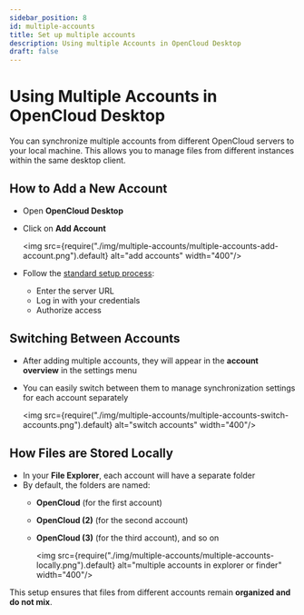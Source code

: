 ```yaml
---
sidebar_position: 8
id: multiple-accounts
title: Set up multiple accounts
description: Using multiple Accounts in OpenCloud Desktop
draft: false
---
```


# Using Multiple Accounts in OpenCloud Desktop

You can synchronize multiple accounts from different OpenCloud servers to your local machine. This allows you to manage files from different instances within the same desktop client.

## How to Add a New Account

- Open **OpenCloud Desktop**
- Click on **Add Account**

  <img src={require("./img/multiple-accounts/multiple-accounts-add-account.png").default} alt="add accounts" width="400"/>

- Follow the [standard setup process](./set-up):
  - Enter the server URL
  - Log in with your credentials
  - Authorize access

## Switching Between Accounts

- After adding multiple accounts, they will appear in the **account overview** in the settings menu
- You can easily switch between them to manage synchronization settings for each account separately

  <img src={require("./img/multiple-accounts/multiple-accounts-switch-accounts.png").default} alt="switch accounts" width="400"/>

## How Files are Stored Locally

- In your **File Explorer**, each account will have a separate folder
- By default, the folders are named:
  - **OpenCloud** (for the first account)
  - **OpenCloud (2)** (for the second account)
  - **OpenCloud (3)** (for the third account), and so on

    <img src={require("./img/multiple-accounts/multiple-accounts-locally.png").default} alt="multiple accounts in explorer or finder" width="400"/>

This setup ensures that files from different accounts remain **organized and do not mix**.

